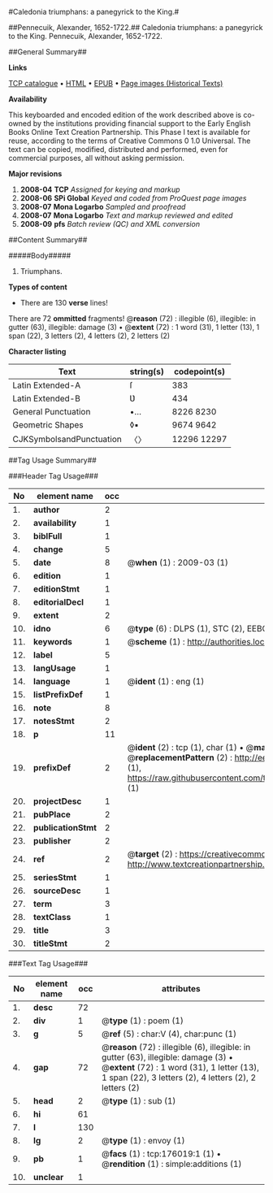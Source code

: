 #Caledonia triumphans: a panegyrick to the King.#

##Pennecuik, Alexander, 1652-1722.##
Caledonia triumphans: a panegyrick to the King.
Pennecuik, Alexander, 1652-1722.

##General Summary##

**Links**

[TCP catalogue](http://www.ota.ox.ac.uk/tcp/)  • 
[HTML](http://tei.it.ox.ac.uk/tcp/Texts-HTML/free/B04/B04677.html)  • 
[EPUB](http://tei.it.ox.ac.uk/tcp/Texts-EPUB/free/B04/B04677.epub) • 
[Page images (Historical Texts)](https://data.historicaltexts.jisc.ac.uk/view?pubId=eebo-52614828e&pageId=eebo-52614828e-176019-1)

**Availability**

This keyboarded and encoded edition of the
	       work described above is co-owned by the institutions
	       providing financial support to the Early English Books
	       Online Text Creation Partnership. This Phase I text is
	       available for reuse, according to the terms of Creative
	       Commons 0 1.0 Universal. The text can be copied,
	       modified, distributed and performed, even for
	       commercial purposes, all without asking permission.

**Major revisions**

1. __2008-04__ __TCP__ *Assigned for keying and markup*
1. __2008-06__ __SPi Global__ *Keyed and coded from ProQuest page images*
1. __2008-07__ __Mona Logarbo__ *Sampled and proofread*
1. __2008-07__ __Mona Logarbo__ *Text and markup reviewed and edited*
1. __2008-09__ __pfs__ *Batch review (QC) and XML conversion*

##Content Summary##

#####Body#####

1. Triumphans.

**Types of content**

  * There are 130 **verse** lines!

There are 72 **ommitted** fragments! 
 @__reason__ (72) : illegible (6), illegible: in gutter (63), illegible: damage (3)  •  @__extent__ (72) : 1 word (31), 1 letter (13), 1 span (22), 3 letters (2), 4 letters (2), 2 letters (2)

**Character listing**


|Text|string(s)|codepoint(s)|
|---|---|---|
|Latin Extended-A|ſ|383|
|Latin Extended-B|Ʋ|434|
|General Punctuation|•…|8226 8230|
|Geometric Shapes|◊▪|9674 9642|
|CJKSymbolsandPunctuation|〈〉|12296 12297|

##Tag Usage Summary##

###Header Tag Usage###

|No|element name|occ|attributes|
|---|---|---|---|
|1.|__author__|2||
|2.|__availability__|1||
|3.|__biblFull__|1||
|4.|__change__|5||
|5.|__date__|8| @__when__ (1) : 2009-03 (1)|
|6.|__edition__|1||
|7.|__editionStmt__|1||
|8.|__editorialDecl__|1||
|9.|__extent__|2||
|10.|__idno__|6| @__type__ (6) : DLPS (1), STC (2), EEBO-CITATION (1), OCLC (1), VID (1)|
|11.|__keywords__|1| @__scheme__ (1) : http://authorities.loc.gov/ (1)|
|12.|__label__|5||
|13.|__langUsage__|1||
|14.|__language__|1| @__ident__ (1) : eng (1)|
|15.|__listPrefixDef__|1||
|16.|__note__|8||
|17.|__notesStmt__|2||
|18.|__p__|11||
|19.|__prefixDef__|2| @__ident__ (2) : tcp (1), char (1)  •  @__matchPattern__ (2) : ([0-9\-]+):([0-9IVX]+) (1), (.+) (1)  •  @__replacementPattern__ (2) : http://eebo.chadwyck.com/downloadtiff?vid=$1&page=$2 (1), https://raw.githubusercontent.com/textcreationpartnership/Texts/master/tcpchars.xml#$1 (1)|
|20.|__projectDesc__|1||
|21.|__pubPlace__|2||
|22.|__publicationStmt__|2||
|23.|__publisher__|2||
|24.|__ref__|2| @__target__ (2) : https://creativecommons.org/publicdomain/zero/1.0/ (1), http://www.textcreationpartnership.org/docs/. (1)|
|25.|__seriesStmt__|1||
|26.|__sourceDesc__|1||
|27.|__term__|3||
|28.|__textClass__|1||
|29.|__title__|3||
|30.|__titleStmt__|2||


###Text Tag Usage###

|No|element name|occ|attributes|
|---|---|---|---|
|1.|__desc__|72||
|2.|__div__|1| @__type__ (1) : poem (1)|
|3.|__g__|5| @__ref__ (5) : char:V (4), char:punc (1)|
|4.|__gap__|72| @__reason__ (72) : illegible (6), illegible: in gutter (63), illegible: damage (3)  •  @__extent__ (72) : 1 word (31), 1 letter (13), 1 span (22), 3 letters (2), 4 letters (2), 2 letters (2)|
|5.|__head__|2| @__type__ (1) : sub (1)|
|6.|__hi__|61||
|7.|__l__|130||
|8.|__lg__|2| @__type__ (1) : envoy (1)|
|9.|__pb__|1| @__facs__ (1) : tcp:176019:1 (1)  •  @__rendition__ (1) : simple:additions (1)|
|10.|__unclear__|1||
